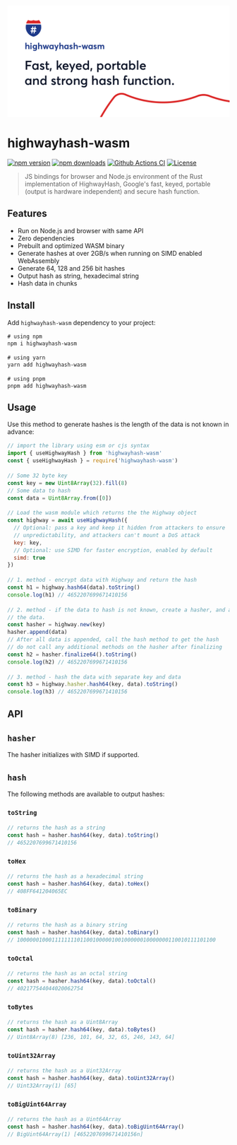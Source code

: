 ![highwayhash-wasm](./docs/preview.png)

# highwayhash-wasm

[![npm version][npm-version-src]][npm-href]
[![npm downloads][npm-downloads-src]][npm-href]
[![Github Actions CI][github-actions-ci-src]][github-actions-ci-href]
[![License][license-src]][npm-href]

> JS bindings for browser and Node.js environment of the Rust implementation of HighwayHash, Google's fast, keyed, portable 
> (output is hardware independent) and secure hash function.

## Features

- Run on Node.js and browser with same API
- Zero dependencies
- Prebuilt and optimized WASM binary
- Generate hashes at over 2GB/s when running on SIMD enabled WebAssembly
- Generate 64, 128 and 256 bit hashes
- Output hash as string, hexadecimal string
- Hash data in chunks

## Install

Add `highwayhash-wasm` dependency to your project:

```shell
# using npm
npm i highwayhash-wasm

# using yarn
yarn add highwayhash-wasm

# using pnpm
pnpm add highwayhash-wasm
```

## Usage

Use this method to generate hashes is the length of the data is not known in advance:

```javascript
// import the library using esm or cjs syntax
import { useHighwayHash } from 'highwayhash-wasm'
const { useHighwayHash } = require('highwayhash-wasm')

// Some 32 byte key
const key = new Uint8Array(32).fill(8)
// Some data to hash
const data = Uint8Array.from([0])

// Load the wasm module which returns the the Highway object
const highway = await useHighwayHash({
  // Optional: pass a key and keep it hidden from attackers to ensure
  // unpredictability, and attackers can't mount a DoS attack
  key: key,
  // Optional: use SIMD for faster encryption, enabled by default
  simd: true
})

// 1. method - encrypt data with Highway and return the hash
const h1 = highway.hash64(data).toString()
console.log(h1) // 4652207699671410156

// 2. method - if the data to hash is not known, create a hasher, and append
// the data.
const hasher = highway.new(key)
hasher.append(data)
// After all data is appended, call the hash method to get the hash
// do not call any additional methods on the hasher after finalizing
const h2 = hasher.finalize64().toString()
console.log(h2) // 4652207699671410156

// 3. method - hash the data with separate key and data
const h3 = highway.hasher.hash64(key, data).toString()
console.log(h3) // 4652207699671410156

```

## API

## `hasher`

The hasher initializes with SIMD if supported.

## `hash`

The following methods are available to output hashes:

### `toString`
```javascript
// returns the hash as a string
const hash = hasher.hash64(key, data).toString()
// 4652207699671410156
```
### `toHex`
```javascript
// returns the hash as a hexadecimal string
const hash = hasher.hash64(key, data).toHex()
// 408FF641204065EC
```
### `toBinary`
```javascript
// returns the hash as a binary string
const hash = hasher.hash64(key, data).toBinary()
// 100000010001111111101100100000100100000010000000110010111101100
```
### `toOctal`
```javascript
// returns the hash as an octal string
const hash = hasher.hash64(key, data).toOctal()
// 402177544044020062754
```
### `toBytes`
```javascript
// returns the hash as a Uint8Array
const hash = hasher.hash64(key, data).toBytes()
// Uint8Array(8) [236, 101, 64, 32, 65, 246, 143, 64]
```
### `toUint32Array`
```javascript
// returns the hash as a Uint32Array
const hash = hasher.hash64(key, data).toUint32Array()
// Uint32Array(1) [65]
```
### `toBigUint64Array`
```javascript
// returns the hash as a Uint64Array
const hash = hasher.hash64(key, data).toBigUint64Array()
// BigUint64Array(1) [4652207699671410156n]
```



<!-- badges -->
[npm-version-src]: https://badgen.net/npm/v/highwayhash-wasm
[npm-href]: https://www.npmjs.com/package/highwayhash-wasm
[npm-downloads-src]: https://badgen.net/npm/dm/highwayhash-wasm
[github-actions-ci-src]: https://github.com/asonnleitner/highwayhash-wasm/actions/workflows/ci.yaml/badge.svg
[github-actions-ci-href]: https://github.com/asonnleitner/highwayhash-wasm/actions/workflows/ci.yaml

[license-src]: https://badgen.net/npm/license/highwayhash-wasm
